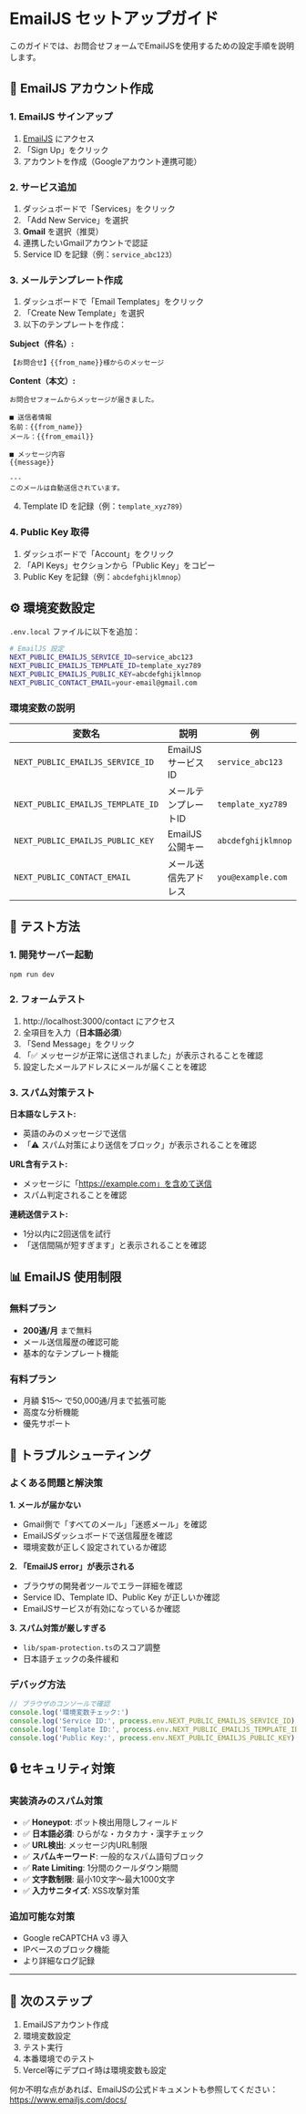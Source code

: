 # EmailJS セットアップガイド

このガイドでは、お問合せフォームでEmailJSを使用するための設定手順を説明します。

## 📧 EmailJS アカウント作成

### 1. EmailJS サインアップ
1. [EmailJS](https://www.emailjs.com/) にアクセス
2. 「Sign Up」をクリック
3. アカウントを作成（Googleアカウント連携可能）

### 2. サービス追加
1. ダッシュボードで「Services」をクリック
2. 「Add New Service」を選択
3. **Gmail** を選択（推奨）
4. 連携したいGmailアカウントで認証
5. Service ID を記録（例：`service_abc123`）

### 3. メールテンプレート作成
1. ダッシュボードで「Email Templates」をクリック
2. 「Create New Template」を選択
3. 以下のテンプレートを作成：

**Subject（件名）:**
```
【お問合せ】{{from_name}}様からのメッセージ
```

**Content（本文）:**
```
お問合せフォームからメッセージが届きました。

■ 送信者情報
名前：{{from_name}}
メール：{{from_email}}

■ メッセージ内容
{{message}}

---
このメールは自動送信されています。
```

4. Template ID を記録（例：`template_xyz789`）

### 4. Public Key 取得
1. ダッシュボードで「Account」をクリック
2. 「API Keys」セクションから「Public Key」をコピー
3. Public Key を記録（例：`abcdefghijklmnop`）

## ⚙️ 環境変数設定

`.env.local` ファイルに以下を追加：

```bash
# EmailJS 設定
NEXT_PUBLIC_EMAILJS_SERVICE_ID=service_abc123
NEXT_PUBLIC_EMAILJS_TEMPLATE_ID=template_xyz789
NEXT_PUBLIC_EMAILJS_PUBLIC_KEY=abcdefghijklmnop
NEXT_PUBLIC_CONTACT_EMAIL=your-email@gmail.com
```

### 環境変数の説明
| 変数名 | 説明 | 例 |
|--------|------|-----|
| `NEXT_PUBLIC_EMAILJS_SERVICE_ID` | EmailJSサービスID | `service_abc123` |
| `NEXT_PUBLIC_EMAILJS_TEMPLATE_ID` | メールテンプレートID | `template_xyz789` |
| `NEXT_PUBLIC_EMAILJS_PUBLIC_KEY` | EmailJS公開キー | `abcdefghijklmnop` |
| `NEXT_PUBLIC_CONTACT_EMAIL` | メール送信先アドレス | `you@example.com` |

## 🔧 テスト方法

### 1. 開発サーバー起動
```bash
npm run dev
```

### 2. フォームテスト
1. http://localhost:3000/contact にアクセス
2. 全項目を入力（**日本語必須**）
3. 「Send Message」をクリック
4. 「✅ メッセージが正常に送信されました」が表示されることを確認
5. 設定したメールアドレスにメールが届くことを確認

### 3. スパム対策テスト

**日本語なしテスト:**
- 英語のみのメッセージで送信
- 「⚠️ スパム対策により送信をブロック」が表示されることを確認

**URL含有テスト:**
- メッセージに「https://example.com」を含めて送信
- スパム判定されることを確認

**連続送信テスト:**
- 1分以内に2回送信を試行
- 「送信間隔が短すぎます」と表示されることを確認

## 📊 EmailJS 使用制限

### 無料プラン
- **200通/月** まで無料
- メール送信履歴の確認可能
- 基本的なテンプレート機能

### 有料プラン
- 月額 $15〜 で50,000通/月まで拡張可能
- 高度な分析機能
- 優先サポート

## 🚨 トラブルシューティング

### よくある問題と解決策

**1. メールが届かない**
- Gmail側で「すべてのメール」「迷惑メール」を確認
- EmailJSダッシュボードで送信履歴を確認
- 環境変数が正しく設定されているか確認

**2. 「EmailJS error」が表示される**
- ブラウザの開発者ツールでエラー詳細を確認
- Service ID、Template ID、Public Key が正しいか確認
- EmailJSサービスが有効になっているか確認

**3. スパム対策が厳しすぎる**
- `lib/spam-protection.ts`のスコア調整
- 日本語チェックの条件緩和

### デバッグ方法
```javascript
// ブラウザのコンソールで確認
console.log('環境変数チェック:')
console.log('Service ID:', process.env.NEXT_PUBLIC_EMAILJS_SERVICE_ID)
console.log('Template ID:', process.env.NEXT_PUBLIC_EMAILJS_TEMPLATE_ID)
console.log('Public Key:', process.env.NEXT_PUBLIC_EMAILJS_PUBLIC_KEY)
```

## 🔒 セキュリティ対策

### 実装済みのスパム対策
- ✅ **Honeypot**: ボット検出用隠しフィールド
- ✅ **日本語必須**: ひらがな・カタカナ・漢字チェック
- ✅ **URL検出**: メッセージ内URL制限
- ✅ **スパムキーワード**: 一般的なスパム語句ブロック
- ✅ **Rate Limiting**: 1分間のクールダウン期間
- ✅ **文字数制限**: 最小10文字〜最大1000文字
- ✅ **入力サニタイズ**: XSS攻撃対策

### 追加可能な対策
- Google reCAPTCHA v3 導入
- IPベースのブロック機能
- より詳細なログ記録

---

## 📝 次のステップ

1. EmailJSアカウント作成
2. 環境変数設定
3. テスト実行
4. 本番環境でのテスト
5. Vercel等にデプロイ時は環境変数も設定

何か不明な点があれば、EmailJSの公式ドキュメントも参照してください：
https://www.emailjs.com/docs/